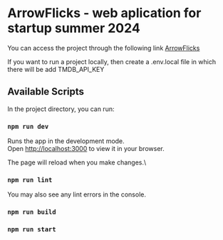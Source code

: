 # ArrowFlicks - web aplication for startup summer 2024

You can access the project through the following link [ArrowFlicks](https://arrow-flicks-iota.vercel.app/movies)

If you want to run a project locally, then create a .env.local file in which there will be add TMDB_API_KEY

## Available Scripts

In the project directory, you can run:

### `npm run dev`

Runs the app in the development mode.\
Open [http://localhost:3000](http://localhost:3000) to view it in your browser.

The page will reload when you make changes.\

### `npm run lint`

You may also see any lint errors in the console.

### `npm run build`

### `npm run start`
